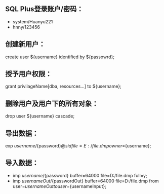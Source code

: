 ## SQL Plus登录账户/密码：

* system/Huanyu221
* hnny/123456

## 创建新用户：

create user ${username} identified by ${passowrd};

## 授予用户权限：

grant privilageName[dba, resources...] to ${username};

## 删除用户及用户下的所有对象：

drop user ${username} cascade;

## 导出数据：

exp ${username}/${password}@${sid} file=E:/file.dmp owner=${username};

## 导入数据：

* imp ${username}/${password} buffer=64000 file=D:/file.dmp full=y;
* imp ${usernameOut}/${passwordOut} buffer=64000 file=D:/file.dmp from user=${usernameOut} touser=${usernameInput};